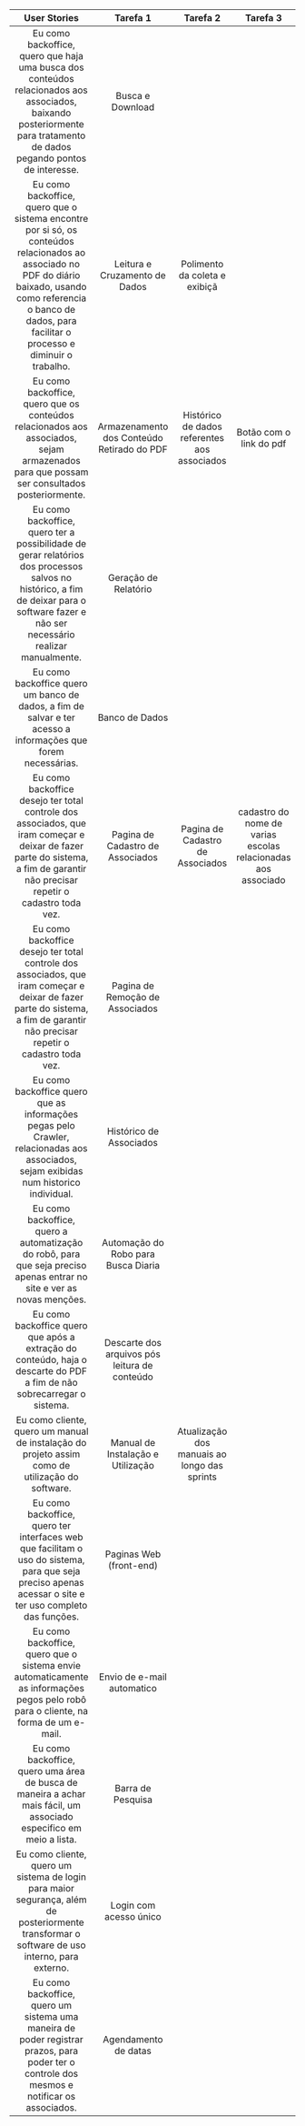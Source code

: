 | User Stories | Tarefa 1 | Tarefa 2 | Tarefa 3 |
| :----------: | :------: | :------: | :------: |
| Eu como backoffice, quero que haja uma busca dos conteúdos relacionados aos associados, baixando posteriormente para tratamento de dados pegando pontos de interesse. | Busca e Download |
| Eu como backoffice, quero que o sistema encontre por si só, os conteúdos relacionados ao associado no PDF do diário baixado, usando como referencia o banco de dados, para facilitar o processo e diminuir o trabalho. | Leitura e Cruzamento de Dados | Polimento da coleta e exibiçã |
| Eu como backoffice, quero que os conteúdos relacionados aos associados, sejam armazenados para que possam ser consultados posteriormente. | Armazenamento dos Conteúdo Retirado do PDF | Histórico de dados referentes aos associados | Botão com o link do pdf |
| Eu como backoffice, quero ter a possibilidade de gerar relatórios dos processos salvos no histórico, a fim de deixar para o software fazer e não ser necessário realizar manualmente. | Geração de Relatório |
| Eu como backoffice quero um banco de dados, a fim de salvar e ter acesso a informações que forem necessárias. | Banco de Dados |
| Eu como backoffice desejo ter total controle dos associados, que iram começar e deixar de fazer parte do sistema, a fim de garantir não precisar repetir o cadastro toda vez. | Pagina de Cadastro de Associados | Pagina de Cadastro de Associados | cadastro do nome de varias escolas relacionadas aos associado | 
| Eu como backoffice desejo ter total controle dos associados, que iram começar e deixar de fazer parte do sistema, a fim de garantir não precisar repetir o cadastro toda vez. | Pagina de Remoção de Associados |
| Eu como backoffice quero que as informações pegas pelo Crawler, relacionadas aos associados, sejam exibidas num historico individual. | Histórico de Associados |  |
| Eu como backoffice, quero a automatização do robô, para que seja preciso apenas entrar no site e ver as novas menções. | Automação do Robo para Busca Diaria |
| Eu como backoffice quero que após a extração do conteúdo, haja o descarte do PDF a fim de não sobrecarregar o sistema. | Descarte dos arquivos pós leitura de conteúdo |
| Eu como cliente, quero um manual de instalação do projeto assim como de utilização do software. | Manual de Instalação e Utilização | Atualização dos manuais ao longo das sprints |
| Eu como backoffice, quero ter interfaces web que facilitam o uso do sistema, para que seja preciso apenas acessar o site e ter uso completo das funções. | Paginas Web (front-end) | 
| Eu como backoffice, quero que o sistema envie automaticamente as informações pegos pelo robô para o cliente, na forma de um e-mail. | Envio de e-mail automatico |  |
| Eu como backoffice, quero uma área de busca de maneira a achar mais fácil, um associado especifico em meio a lista. | Barra de Pesquisa |
| Eu como cliente, quero um sistema de login para maior segurança, além de posteriormente transformar o software de uso interno, para externo. | Login com acesso único |
| Eu como backoffice, quero um sistema uma maneira de poder registrar prazos, para poder ter o controle dos mesmos e notificar os associados. | Agendamento de datas | 

















